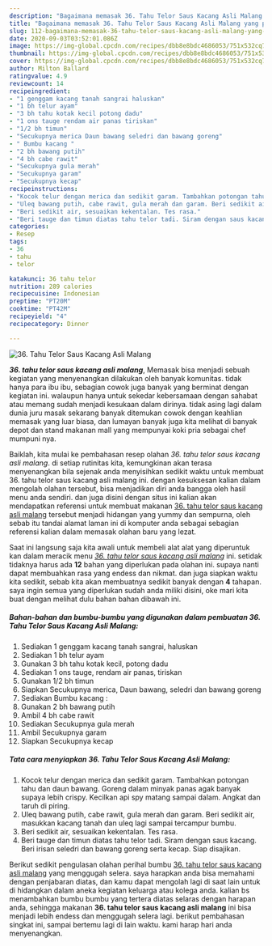 ```yaml
---
description: "Bagaimana memasak 36. Tahu Telor Saus Kacang Asli Malang yang praktis"
title: "Bagaimana memasak 36. Tahu Telor Saus Kacang Asli Malang yang praktis"
slug: 112-bagaimana-memasak-36-tahu-telor-saus-kacang-asli-malang-yang-praktis
date: 2020-09-03T03:52:01.086Z
image: https://img-global.cpcdn.com/recipes/dbb8e8bdc4686053/751x532cq70/36-tahu-telor-saus-kacang-asli-malang-foto-resep-utama.jpg
thumbnail: https://img-global.cpcdn.com/recipes/dbb8e8bdc4686053/751x532cq70/36-tahu-telor-saus-kacang-asli-malang-foto-resep-utama.jpg
cover: https://img-global.cpcdn.com/recipes/dbb8e8bdc4686053/751x532cq70/36-tahu-telor-saus-kacang-asli-malang-foto-resep-utama.jpg
author: Milton Ballard
ratingvalue: 4.9
reviewcount: 14
recipeingredient:
- "1 genggam kacang tanah sangrai haluskan"
- "1 bh telur ayam"
- "3 bh tahu kotak kecil potong dadu"
- "1 ons tauge rendam air panas tiriskan"
- "1/2 bh timun"
- "Secukupnya merica Daun bawang seledri dan bawang goreng"
- " Bumbu kacang "
- "2 bh bawang putih"
- "4 bh cabe rawit"
- "Secukupnya gula merah"
- "Secukupnya garam"
- "Secukupnya kecap"
recipeinstructions:
- "Kocok telur dengan merica dan sedikit garam. Tambahkan potongan tahu dan daun bawang. Goreng dalam minyak panas agak banyak supaya lebih crispy. Kecilkan api spy matang sampai dalam. Angkat dan taruh di piring."
- "Uleq bawang putih, cabe rawit, gula merah dan garam. Beri sedikit air, masukkan kacang tanah dan uleq lagi sampai tercampur bumbu."
- "Beri sedikit air, sesuaikan kekentalan. Tes rasa."
- "Beri tauge dan timun diatas tahu telor tadi. Siram dengan saus kacang. Beri irisan seledri dan bawang goreng serta kecap. Siap disajikan."
categories:
- Resep
tags:
- 36
- tahu
- telor

katakunci: 36 tahu telor 
nutrition: 289 calories
recipecuisine: Indonesian
preptime: "PT20M"
cooktime: "PT42M"
recipeyield: "4"
recipecategory: Dinner

---
```



![36. Tahu Telor Saus Kacang Asli Malang](https://img-global.cpcdn.com/recipes/dbb8e8bdc4686053/751x532cq70/36-tahu-telor-saus-kacang-asli-malang-foto-resep-utama.jpg)

<b><i>36. tahu telor saus kacang asli malang</i></b>, Memasak bisa menjadi sebuah kegiatan yang menyenangkan dilakukan oleh banyak komunitas. tidak hanya para ibu ibu, sebagian cowok juga banyak yang berminat dengan kegiatan ini. walaupun hanya untuk sekedar kebersamaan dengan sahabat atau memang sudah menjadi kesukaan dalam dirinya. tidak asing lagi dalam dunia juru masak sekarang banyak ditemukan cowok dengan keahlian memasak yang luar biasa, dan lumayan banyak juga kita melihat di banyak depot dan stand makanan mall yang mempunyai koki pria sebagai chef mumpuni nya.

Baiklah, kita mulai ke pembahasan resep olahan <i>36. tahu telor saus kacang asli malang</i>. di setiap rutinitas kita, kemungkinan akan terasa menyenangkan bila sejenak anda menyisihkan sedikit waktu untuk membuat 36. tahu telor saus kacang asli malang ini. dengan kesuksesan kalian dalam mengolah olahan tersebut, bisa menjadikan diri anda bangga oleh hasil menu anda sendiri. dan juga disini dengan situs ini kalian akan mendapatkan referensi untuk membuat makanan <u>36. tahu telor saus kacang asli malang</u> tersebut menjadi hidangan yang yummy dan sempurna, oleh sebab itu tandai alamat laman ini di komputer anda sebagai sebagian referensi kalian dalam memasak olahan baru yang lezat.




Saat ini langsung saja kita awali untuk membeli alat alat yang diperuntuk kan dalam meracik menu <u><i>36. tahu telor saus kacang asli malang</i></u> ini. setidak tidaknya harus ada <b>12</b> bahan yang diperlukan pada olahan ini. supaya nanti dapat membuahkan rasa yang endess dan nikmat. dan juga siapkan waktu kita sedikit, sebab kita akan membuatnya sedikit banyak dengan <b>4</b> tahapan. saya ingin semua yang diperlukan sudah anda miliki disini, oke mari kita buat dengan melihat dulu bahan bahan dibawah ini.

<!--inarticleads1-->

##### Bahan-bahan dan bumbu-bumbu yang digunakan dalam pembuatan 36. Tahu Telor Saus Kacang Asli Malang:

1. Sediakan 1 genggam kacang tanah sangrai, haluskan
1. Sediakan 1 bh telur ayam
1. Gunakan 3 bh tahu kotak kecil, potong dadu
1. Sediakan 1 ons tauge, rendam air panas, tiriskan
1. Gunakan 1/2 bh timun
1. Siapkan Secukupnya merica, Daun bawang, seledri dan bawang goreng
1. Sediakan  Bumbu kacang :
1. Gunakan 2 bh bawang putih
1. Ambil 4 bh cabe rawit
1. Sediakan Secukupnya gula merah
1. Ambil Secukupnya garam
1. Siapkan Secukupnya kecap




<!--inarticleads2-->

##### Tata cara menyiapkan 36. Tahu Telor Saus Kacang Asli Malang:

1. Kocok telur dengan merica dan sedikit garam. Tambahkan potongan tahu dan daun bawang. Goreng dalam minyak panas agak banyak supaya lebih crispy. Kecilkan api spy matang sampai dalam. Angkat dan taruh di piring.
1. Uleq bawang putih, cabe rawit, gula merah dan garam. Beri sedikit air, masukkan kacang tanah dan uleq lagi sampai tercampur bumbu.
1. Beri sedikit air, sesuaikan kekentalan. Tes rasa.
1. Beri tauge dan timun diatas tahu telor tadi. Siram dengan saus kacang. Beri irisan seledri dan bawang goreng serta kecap. Siap disajikan.




Berikut sedikit pengulasan olahan perihal bumbu <u>36. tahu telor saus kacang asli malang</u> yang menggugah selera. saya harapkan anda bisa memahami dengan penjabaran diatas, dan kamu dapat mengolah lagi di saat lain untuk di hidangkan dalam aneka kegiatan keluarga atau kolega anda. kalian bs menambahkan bumbu bumbu yang tertera diatas selaras dengan harapan anda, sehingga makanan <b>36. tahu telor saus kacang asli malang</b> ini bisa menjadi lebih endess dan menggugah selera lagi. berikut pembahasan singkat ini, sampai bertemu lagi di lain waktu. kami harap hari anda menyenangkan.
